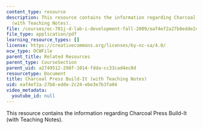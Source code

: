 ```yaml
---
content_type: resource
description: This resource contains the information regarding Charcoal Press Build-It
  (with Teaching Notes).
file: /courses/ec-701j-d-lab-i-development-fall-2009/eaf4ef2a27b8edde2c24ebe3e7b3fa04_MITEC_701JF09_charpr_bld_tn.pdf
file_type: application/pdf
learning_resource_types: []
license: https://creativecommons.org/licenses/by-nc-sa/4.0/
ocw_type: OCWFile
parent_title: Related Resources
parent_type: CourseSection
parent_uid: a2749512-298f-1014-fdda-cc33cad4ec0d
resourcetype: Document
title: Charcoal Press Build-It (with Teaching Notes)
uid: eaf4ef2a-27b8-edde-2c24-ebe3e7b3fa04
video_metadata:
  youtube_id: null
---
```

This resource contains the information regarding Charcoal Press Build-It (with Teaching Notes).